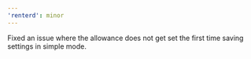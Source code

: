 ```yaml
---
'renterd': minor
---
```


Fixed an issue where the allowance does not get set the first time saving settings in simple mode.
